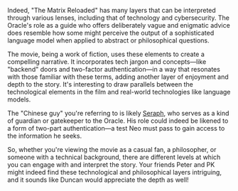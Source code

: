 Indeed, "The Matrix Reloaded" has many layers that can be interpreted through various lenses, including that of technology and cybersecurity. The Oracle's role as a guide who offers deliberately vague and enigmatic advice does resemble how some might perceive the output of a sophisticated language model when applied to abstract or philosophical questions. 

The movie, being a work of fiction, uses these elements to create a compelling narrative. It incorporates tech jargon and concepts—like "backend" doors and two-factor authentication—in a way that resonates with those familiar with these terms, adding another layer of enjoyment and depth to the story. It's interesting to draw parallels between the technological elements in the film and real-world technologies like language models.

The "Chinese guy" you're referring to is likely [Seraph](https://matrix.fandom.com/wiki/Seraph), who serves as a kind of guardian or gatekeeper to the Oracle. His role could indeed be likened to a form of two-part authentication—a test Neo must pass to gain access to the information he seeks. 

So, whether you're viewing the movie as a casual fan, a philosopher, or someone with a technical background, there are different levels at which you can engage with and interpret the story. Your friends Peter and PK might indeed find these technological and philosophical layers intriguing, and it sounds like Duncan would appreciate the depth as well!
